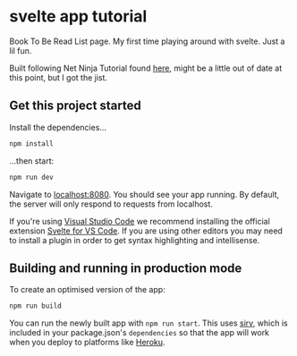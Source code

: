 # svelte app tutorial

Book To Be Read List page. My first time playing around with svelte. Just a lil fun.

Built following Net Ninja Tutorial found [here](https://www.youtube.com/playlist?list=PL4cUxeGkcC9hlbrVO_2QFVqVPhlZmz7tO), might be a little out of date at this point, but I got the jist.

## Get this project started

Install the dependencies...

```bash
npm install
```

...then start:

```bash
npm run dev
```

Navigate to [localhost:8080](http://localhost:8080). You should see your app running.
By default, the server will only respond to requests from localhost.

If you're using [Visual Studio Code](https://code.visualstudio.com/) we recommend installing the official extension [Svelte for VS Code](https://marketplace.visualstudio.com/items?itemName=svelte.svelte-vscode). If you are using other editors you may need to install a plugin in order to get syntax highlighting and intellisense.

## Building and running in production mode

To create an optimised version of the app:

```bash
npm run build
```

You can run the newly built app with `npm run start`. This uses [sirv](https://github.com/lukeed/sirv), which is included in your package.json's `dependencies` so that the app will work when you deploy to platforms like [Heroku](https://heroku.com).
